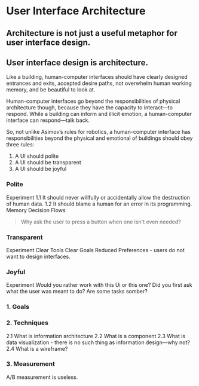 # User Interface Architecture

## Architecture is not just a useful metaphor for user interface design.

## User interface design is architecture.

Like a building, human-computer  interfaces should have clearly designed entrances and exits, accepted desire paths, not overwhelm human working memory, and be beautiful to look at.

Human-computer interfaces go beyond the responsibilities of physical architecture though, because they have the capacity to interact—to respond. While a building can inform and illicit emotion, a human-computer interface can respond—talk back.

So, not unlike Asimov’s rules for robotics, a human-computer interface has responsibilities beyond the physical and emotional of buildings should obey three rules:

1. A UI should polite
2. A UI should be transparent
3. A UI should be joyful

### Polite
Experiment
1.1 It should never willfully or accidentally allow the destruction of human data.
1.2 It should blame a human for an error in its programming.
Memory
Decision Flows
> Why ask the user to press a button when one isn't even needed?

### Transparent
Experiment
Clear Tools
Clear Goals
Reduced Preferences - users do not want to design interfaces.

### Joyful
Experiment
Would you rather work with this Ui or this one? Did you first ask what the user was meant to do? Are some tasks somber?

### 1. Goals

### 2. Techniques
2.1 What is information architecture
2.2 What is a component
2.3 What is data visualization - there is no such thing as information design—why not?
2.4 What is a wireframe?

### 3. Measurement
A/B measurement is useless.
